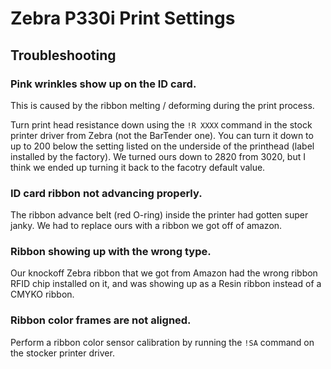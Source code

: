 # Zebra P330i Print Settings

## Troubleshooting

### Pink wrinkles show up on the ID card.
This is caused by the ribbon melting / deforming during the print process.

Turn print head resistance down using the `!R XXXX` command in the stock printer driver from Zebra (not the BarTender one). You can turn it down to up to 200 below the setting listed on the underside of the printhead (label installed by the factory). We turned ours down to 2820 from 3020, but I think we ended up turning it back to the facotry default value.

### ID card ribbon not advancing properly.
The ribbon advance belt (red O-ring) inside the printer had gotten super janky. We had to replace ours with a ribbon we got off of amazon.

### Ribbon showing up with the wrong type.
Our knockoff Zebra ribbon that we got from Amazon had the wrong ribbon RFID chip installed on it, and was showing up as a Resin ribbon instead of a CMYKO ribbon.

### Ribbon color frames are not aligned.
Perform a ribbon color sensor calibration by running the `!SA` command on the stocker printer driver.